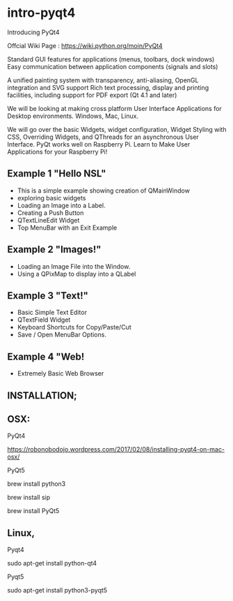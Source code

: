 # intro-pyqt4

Introducing PyQt4

Offcial Wiki Page : https://wiki.python.org/moin/PyQt4

Standard GUI features for applications (menus, toolbars, dock windows)
Easy communication between application components (signals and slots)

A unified painting system with transparency, anti-aliasing, OpenGL integration and SVG support
Rich text processing, display and printing facilities, including support for PDF export (Qt 4.1 and later)

We will be looking at making cross platform User Interface Applications for Desktop environments. Windows, Mac, Linux.

We will go over the basic Widgets, widget configuration, Widget Styling with CSS, Overriding Widgets, and QThreads for an asynchronous User Interface.
PyQt works well on Raspberry Pi. Learn to Make User Applications for your Raspberry Pi!


## Example 1 "Hello NSL"
- This is a simple example showing creation of QMainWindow
- exploring basic widgets
- Loading an Image into a Label.
- Creating a Push Button
- QTextLineEdit Widget
- Top MenuBar with an Exit Example

## Example 2 "Images!"

- Loading an Image File into the Window.
- Using a QPixMap to display into a QLabel

## Example 3 "Text!"

- Basic Simple Text Editor
- QTextField Widget
- Keyboard Shortcuts for Copy/Paste/Cut
- Save / Open MenuBar Options.

## Example 4 "Web!

- Extremely Basic Web Browser


## INSTALLATION;

## OSX:

PyQt4

https://robonobodojo.wordpress.com/2017/02/08/installing-pyqt4-on-mac-osx/

PyQt5

brew install python3

brew install sip

brew install PyQt5



## Linux,

Pyqt4

sudo apt-get install python-qt4


Pyqt5

sudo apt-get install python3-pyqt5  
